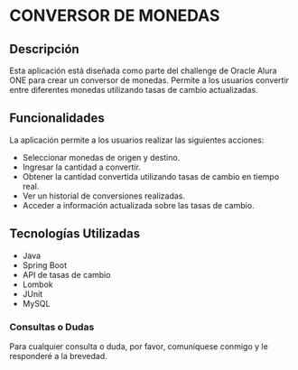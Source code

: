 # CONVERSOR DE MONEDAS

## Descripción

Esta aplicación está diseñada como parte del challenge de Oracle Alura ONE para crear un conversor de monedas. Permite a los usuarios convertir entre diferentes monedas utilizando tasas de cambio actualizadas.

## Funcionalidades

La aplicación permite a los usuarios realizar las siguientes acciones:

- Seleccionar monedas de origen y destino.
- Ingresar la cantidad a convertir.
- Obtener la cantidad convertida utilizando tasas de cambio en tiempo real.
- Ver un historial de conversiones realizadas.
- Acceder a información actualizada sobre las tasas de cambio.

## Tecnologías Utilizadas

- Java
- Spring Boot
- API de tasas de cambio
- Lombok
- JUnit
- MySQL

### Consultas o Dudas

Para cualquier consulta o duda, por favor, comuníquese conmigo y le responderé a la brevedad.
